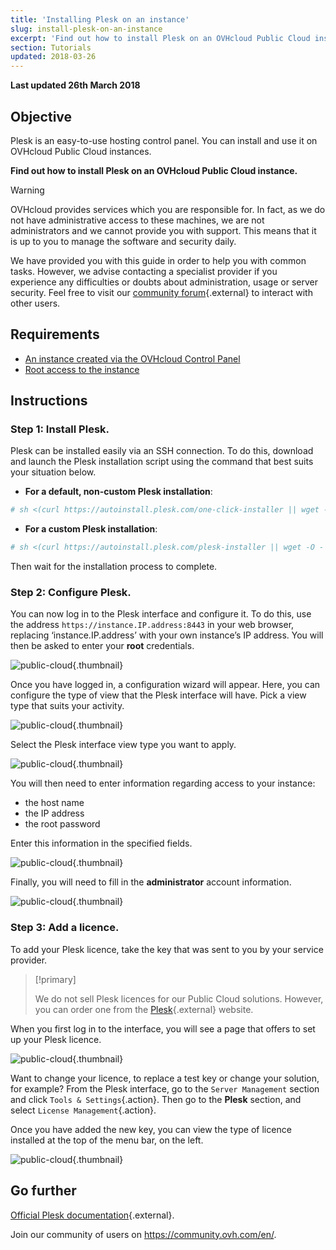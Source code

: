 ```yaml
---
title: 'Installing Plesk on an instance'
slug: install-plesk-on-an-instance
excerpt: 'Find out how to install Plesk on an OVHcloud Public Cloud instance'
section: Tutorials
updated: 2018-03-26
---
```


**Last updated 26th March 2018**

## Objective

Plesk is an easy-to-use hosting control panel. You can install and use it on OVHcloud Public Cloud instances.

**Find out how to install Plesk on an OVHcloud Public Cloud instance.** 

> [!warning]
> 
> OVHcloud provides services which you are responsible for.  In fact, as we do not have administrative access to these machines, we are not administrators and we cannot provide you with support. This means that it is up to you to manage the software and security daily.
>
> We have provided you with this guide in order to help you with common tasks. However, we advise contacting a specialist provider if you experience any difficulties or doubts about administration, usage or server security. Feel free to visit our [community forum](https://community.ovh.com/en/){.external} to interact with other users.
>

## Requirements

- [An instance created via the OVHcloud Control Panel](../create_an_instance_in_your_ovh_customer_account/)
- [Root access to the instance](../become_the_root_user_and_select_a_password/)

## Instructions

### Step 1: Install Plesk.

Plesk can be installed easily via an SSH connection. To do this, download and launch the Plesk installation script using the command that best suits your situation below.

- **For a default, non-custom Plesk installation**:

```bash
# sh <(curl https://autoinstall.plesk.com/one-click-installer || wget -O - https://autoinstall.plesk.com/one-click-installer)
```

- **For a custom Plesk installation**:

```bash
# sh <(curl https://autoinstall.plesk.com/plesk-installer || wget -O - https://autoinstall.plesk.com/plesk-installer)
```

Then wait for the installation process to complete. 

### Step 2: Configure Plesk.

You can now log in to the Plesk interface and configure it. To do this, use the address `https://instance.IP.address:8443` in your web browser, replacing ‘instance.IP.address’ with your own instance’s IP address. You will then be asked to enter your **root** credentials.

![public-cloud](images/3301.png){.thumbnail}

Once you have logged in, a configuration wizard will appear. Here, you can configure the type of view that the Plesk interface will have. Pick a view type that suits your activity.

![public-cloud](images/3302.png){.thumbnail}

Select the Plesk interface view type you want to apply.

![public-cloud](images/3303.png){.thumbnail}

You will then need to enter information regarding access to your instance:

- the host name
- the IP address
- the root password

Enter this information in the specified fields.

![public-cloud](images/3304.png){.thumbnail}

Finally, you will need to fill in the **administrator** account information.

![public-cloud](images/3305.png){.thumbnail}

### Step 3: Add a licence.

To add your Plesk licence, take the key that was sent to you by your service provider.

> [!primary]
>
> We do not sell Plesk licences for our Public Cloud solutions. However, you can order one from the [Plesk](https://www.plesk.com/){.external} website.
> 

When you first log in to the interface, you will see a page that offers to set up your Plesk licence.

![public-cloud](images/3306-2.png){.thumbnail}

Want to change your licence, to replace a test key or change your solution, for example? From the Plesk interface, go to the `Server Management` section and click `Tools & Settings`{.action}. Then go to the **Plesk** section, and select `License Management`{.action}.

Once you have added the new key, you can view the type of licence installed at the top of the menu bar, on the left.

![public-cloud](images/3322-2.png){.thumbnail}

## Go further

[Official Plesk documentation](https://docs.plesk.com/en-US/onyx/){.external}.

Join our community of users on <https://community.ovh.com/en/>.
